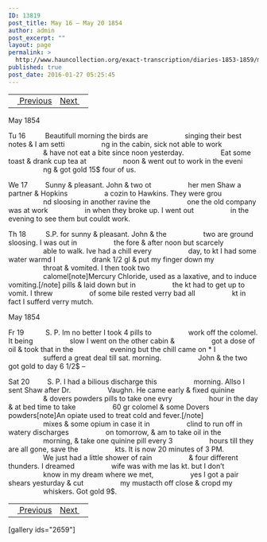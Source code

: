 ```yaml
---
ID: 13819
post_title: May 16 – May 20 1854
author: admin
post_excerpt: ""
layout: page
permalink: >
  http://www.hauncollection.org/exact-transcription/diaries-1853-1859/may-16-may-20-1854/
published: true
post_date: 2016-01-27 05:25:45
---
```

<table style="width: 100%;" align="center">
<tbody>
<tr>
<td><a href="http://www.hauncollection.org/diaries-1853-1859/may-8-may-15-1854/"><img src="https://lh3.googleusercontent.com/-EFJpxxNiPNw/VqgtWBCZrMI/AAAAAAAAAFU/WfY4lPFWWkg/s800-Ic42/Soeb-Plain-Arrows-8-10px.png" alt="" width="10" height="10" /> Previous</a></td>
<td style="text-align: right;"><a href="http://www.hauncollection.org/diaries-1853-1859/may-21-may-27-1854/">Next <img src="https://lh3.googleusercontent.com/-67k0cYlpXHw/VqgtWKz1MXI/AAAAAAAAAFU/k9PW_Piyurk/s800-Ic42/Soeb-Plain-Arrows-5-10px.png" alt="" width="10" height="10" /></a></td>
</tr>
</tbody>
</table>
May 1854

Tu 16          Beautifull morning the birds are
<span style="margin-left: 70px;">singing their best notes &amp; I am setti
<span style="margin-left: 70px;">ng in the cabin, sick not able to work
<span style="margin-left: 70px;">&amp; have not eat a bite since noon yesterday.
<span style="margin-left: 70px;">Eat some toast &amp; drank cup tea at
<span style="margin-left: 70px;">noon &amp; went out to work in the eveni
<span style="margin-left: 70px;">ng &amp; got gold 15$ four of us.</span></span></span></span></span></span>

We 17         Sunny &amp; pleasant. John &amp; two ot
<span style="margin-left: 70px;">her men Shaw a partner &amp; Hopkins
<span style="margin-left: 70px;">a cozin to Hawkins. They were grou
<span style="margin-left: 70px;">nd sloosing in another ravine the
<span style="margin-left: 70px;">one the old company was at work
<span style="margin-left: 70px;">in when they broke up. I went out
<span style="margin-left: 70px;">in the evening to see them but couldt work.</span></span></span></span></span></span>

Th 18          S.P. for sunny &amp; pleasant. John &amp; the
<span style="margin-left: 70px;">two are ground sloosing. I was out in
<span style="margin-left: 70px;">the fore &amp; after noon but scarcely
<span style="margin-left: 70px;">able to walk. Ive had a chill every
<span style="margin-left: 70px;">day, to kt I had some water warmd I
<span style="margin-left: 70px;">drank 1/2 gl &amp; put my finger down my
<span style="margin-left: 70px;">throat &amp; vomited. I then took two
<span style="margin-left: 70px;">calomel[note]Mercury Chloride, used as a laxative, and to induce vomiting.[/note] pills &amp; laid down but in
<span style="margin-left: 70px;">the kt had to get up to vomit. I threw
<span style="margin-left: 70px;">of some bile rested verry bad all
<span style="margin-left: 70px;">kt in fact I sufferd verry mutch.</span></span></span></span></span></span></span></span></span></span>

May 1854

Fr 19           S. P. Im no better I took 4 pills to
<span style="margin-left: 70px;">work off the colomel. It being
<span style="margin-left: 70px;">slow I went on the other cabin &amp;
<span style="margin-left: 70px;">got a dose of oil &amp; took that in the
<span style="margin-left: 70px;">evening but the chill came on * I
<span style="margin-left: 70px;">sufferd a great deal till sat. morning.
<span style="margin-left: 70px;">John &amp; the two got gold to day 6 1/2$ –</span></span></span></span></span></span>

Sat 20         S. P. I had a bilious discharge this
<span style="margin-left: 70px;">morning. Allso I sent Shaw after Dr.
<span style="margin-left: 70px;">Vaughn. He came early &amp; fixed quinine
<span style="margin-left: 70px;">&amp; dovers powders pills to take one evry
<span style="margin-left: 70px;">hour in the day &amp; at bed time to take
<span style="margin-left: 70px;">60 gr colomel &amp; some Dovers powders[note]An opiate used to treat cold and fever.[/note]</span>
<span style="margin-left: 70px;">mixes &amp; some opium in case it in
<span style="margin-left: 70px;">clind to run off in watery discharges
<span style="margin-left: 70px;">on tomorrow, &amp; am to take oil in the
<span style="margin-left: 70px;">morning, &amp; take one quinine pill every 3
<span style="margin-left: 70px;">hours till they are all gone, save the
<span style="margin-left: 70px;">kts. It is now 20 minutes of 3 PM.
<span style="margin-left: 70px;">We just had a little shower of rain
<span style="margin-left: 70px;">&amp; four different thunders. I dreamed
<span style="margin-left: 70px;">wife was with me las kt. but I don’t
<span style="margin-left: 70px;">know in my dream where we met,
<span style="margin-left: 70px;">yes I got a pair shears yesturday &amp; cut
<span style="margin-left: 70px;">my mustacth off close &amp; cropd my
<span style="margin-left: 70px;">whiskers. Got gold 9$.</span></span></span></span></span></span></span></span></span></span></span></span></span></span></span></span></span>
<table style="width: 100%;" align="center">
<tbody>
<tr>
<td><a href="http://www.hauncollection.org/diaries-1853-1859/may-8-may-15-1854/"><img src="https://lh3.googleusercontent.com/-EFJpxxNiPNw/VqgtWBCZrMI/AAAAAAAAAFU/WfY4lPFWWkg/s800-Ic42/Soeb-Plain-Arrows-8-10px.png" alt="" width="10" height="10" /> Previous</a></td>
<td style="text-align: right;"><a href="http://www.hauncollection.org/diaries-1853-1859/may-21-may-27-1854/">Next <img src="https://lh3.googleusercontent.com/-67k0cYlpXHw/VqgtWKz1MXI/AAAAAAAAAFU/k9PW_Piyurk/s800-Ic42/Soeb-Plain-Arrows-5-10px.png" alt="" width="10" height="10" /></a></td>
</tr>
</tbody>
</table>
[gallery ids="2659"]